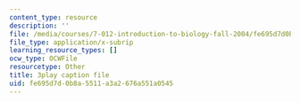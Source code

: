 ```yaml
---
content_type: resource
description: ''
file: /media/courses/7-012-introduction-to-biology-fall-2004/fe695d7d0b8a5511a3a2676a551a0545_9WwJr2yrv2I.vtt
file_type: application/x-subrip
learning_resource_types: []
ocw_type: OCWFile
resourcetype: Other
title: 3play caption file
uid: fe695d7d-0b8a-5511-a3a2-676a551a0545
---
```

